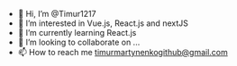 - 👋 Hi, I’m @Timur1217
- 👀 I’m interested in Vue.js, React.js and nextJS
- 🌱 I’m currently learning React.js
- 💞️ I’m looking to collaborate on ...
- 📫 How to reach me timurmartynenkogithub@gmail.com

<!---
Timur1217/Timur1217 is a ✨ special ✨ repository because its `README.md` (this file) appears on your GitHub profile.
You can click the Preview link to take a look at your changes.
--->

